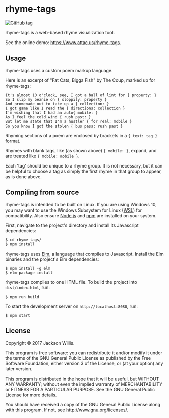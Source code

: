 # rhyme-tags

[![GitHub tag](https://img.shields.io/github/tag/jackwillis/rhyme-tags.svg?style=flat-square)]()

rhyme-tags is a web-based rhyme visualization tool.

See the online demo: https://www.attac.us/rhyme-tags.

## Usage

rhyme-tags uses a custom poem markup language.

Here is an excerpt of "Fat Cats, Bigga Fish" by The Coup,
marked up for rhyme-tags:

    It's almost 10 o'clock, see, I got a ball of lint for { property: }
    So I slip my beanie on { sloppily: property }
    And promenade out to take up a { collection: }
    I got game like I read the { directions: collection }
    I'm wishing that I had an auto{ mobile: }
    As I feel the cold wind { rush past: }
    But let me state that I'm a hustler { for real: mobile }
    So you know I got the stolen { bus pass: rush past }
    
Rhyming sections of a poem are enclosed by brackets in a
`{ text: tag }` format.

Rhymes with blank tags, like (as shown above) `{ mobile: }`,
expand, and are treated like `{ mobile: mobile }`.

Each 'tag' should be unique to a rhyme group.
It is not necessary, but it can be helpful to choose a tag
as simply the first rhyme in that group to appear,
as is done above.

## Compiling from source

rhyme-tags is intended to be built on Linux.
If you are using Windows 10, you may want to use the
Windows Subsystem for Linux
([WSL](https://docs.microsoft.com/en-us/windows/wsl/about))
for compatibility.
Also ensure [Node.js](https://nodejs.org)
and [npm](https://www.npmjs.com)
are installed on your system.

First, navigate to the project's directory and
install its Javascript dependencies:

    $ cd rhyme-tags/
    $ npm install

rhyme-tags uses [Elm](http://elm-lang.org),
a language that compiles to Javascript.
Install the Elm binaries and the project's Elm dependencies:

    $ npm install -g elm
    $ elm-package install

rhyme-tags compiles to one HTML file.
To build the project into `dist/index.html`, run:

    $ npm run build

To start the development server on `http://localhost:8080`, run:

    $ npm start

## License

Copyright © 2017 Jackson Willis.

This program is free software: you can redistribute it and/or modify
it under the terms of the GNU General Public License as published by
the Free Software Foundation, either version 3 of the License, or
(at your option) any later version.

This program is distributed in the hope that it will be useful,
but WITHOUT ANY WARRANTY; without even the implied warranty of
MERCHANTABILITY or FITNESS FOR A PARTICULAR PURPOSE.  See the
GNU General Public License for more details.

You should have received a copy of the GNU General Public License
along with this program.  If not, see <http://www.gnu.org/licenses/>.